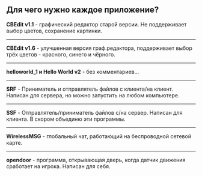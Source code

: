 Для чего нужно каждое приложение?
---
**CBEdit v1.1** - графический редактор старой версии. Не поддерживает выбор цветов, сохранение картинки.
***
**CBEdit v1.6** - улучшенная версия граф.редактора, поддерживает выбор трёх цветов - красного, синего и чёрного.
***
**helloworld_1 и Hello World v2** - без комментариев...
***
**SRF** - Приниматель и отправлятель файлов с клиента/на клиент. Написан для сервера, но можно запустить на любом компьютере.
***
**SSF** - Отправлятель/приниматель файлов с/на сервер. Написан для клиента. В скором объединю эти программы.
***
**WirelessMSG** - глобальный чат, работающий на беспроводной сетевой карте.
***
**opendoor** - программа, открывающая дверь, когда датчик движения сработает на игрока. Написан для себя.
